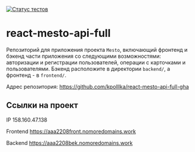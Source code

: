 [![Статус тестов](../../actions/workflows/tests.yml/badge.svg)](../../actions/workflows/tests.yml)

# react-mesto-api-full
Репозиторий для приложения проекта `Mesto`, включающий фронтенд и бэкенд части приложения со следующими возможностями: авторизации и регистрации пользователей, операции с карточками и пользователями. Бэкенд расположите в директории `backend/`, а фронтенд - в `frontend/`.

Адрес репозитория: https://github.com/kpolllka/react-mesto-api-full-gha

## Ссылки на проект

IP 158.160.47.138

Frontend https://aaa2208front.nomoredomains.work

Backend https://aaa2208bek.nomoredomains.work
